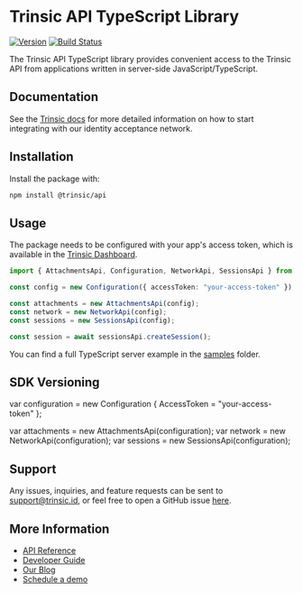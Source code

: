 # Trinsic API TypeScript Library

[![Version](https://img.shields.io/npm/v/@trinsic/api.svg)](https://www.npmjs.org/package/@trinsic/api)
[![Build Status](https://github.com/trinsic-id/sdk/actions/workflows/api-typescript-release.yml/badge.svg)](https://github.com/trinsic-id/sdk/actions?query=branch%main)

The Trinsic API TypeScript library provides convenient access to the Trinsic API from applications written in server-side JavaScript/TypeScript.

## Documentation

See the [Trinsic docs](https://docs.trinsic.id/docs/) for more detailed information on how to start integrating with our identity acceptance network.

## Installation

Install the package with:

```sh
npm install @trinsic/api
```

## Usage

The package needs to be configured with your app's access token, which is
available in the [Trinsic Dashboard](https://dashboard.trinsic.id).

<!-- prettier-ignore -->
```ts
import { AttachmentsApi, Configuration, NetworkApi, SessionsApi } from "@trinsic/api";

const config = new Configuration({ accessToken: "your-access-token" });

const attachments = new AttachmentsApi(config);
const network = new NetworkApi(config);
const sessions = new SessionsApi(config);

const session = await sessionsApi.createSession();
```

You can find a full TypeScript server example in the [samples](https://github.com/trinsic-id/sdk/tree/main/api-typescript/samples) folder.

## SDK Versioning

var configuration = new Configuration { AccessToken = "your-access-token" };

var attachments = new AttachmentsApi(configuration);
var network = new NetworkApi(configuration);
var sessions = new SessionsApi(configuration);

## Support

Any issues, inquiries, and feature requests can be sent to [support@trinsic.id](mailto:support@trinsic.id), or feel free to open a GitHub issue [here](https://github.com/trinsic-id/sdk/issues).

## More Information

- [API Reference](https://docs.trinsic.id/reference)
- [Developer Guide](https://docs.trinsic.id/docs/developer-tools)
- [Our Blog](https://trinsic.id/blog/)
- [Schedule a demo](https://trinsic.id/contact/)
